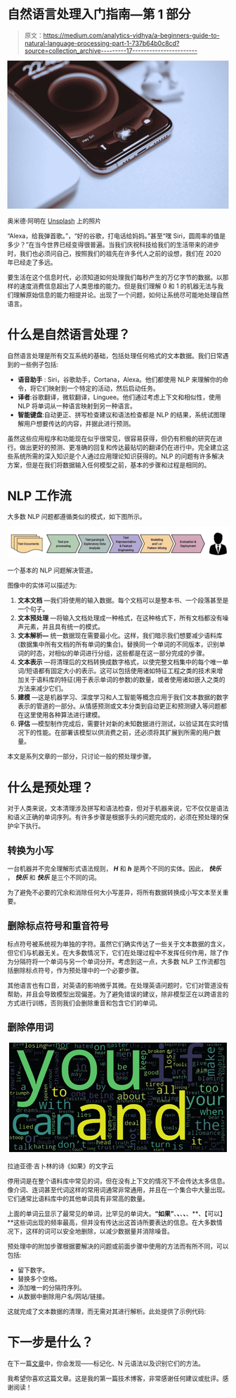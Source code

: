 # 自然语言处理入门指南—第 1 部分

> 原文：<https://medium.com/analytics-vidhya/a-beginners-guide-to-natural-language-processing-part-1-737b64b0c8cd?source=collection_archive---------17----------------------->

![](img/4fe29902c244406cb9944d5d85f2eea3.png)

奥米德·阿明在 [Unsplash](https://unsplash.com?utm_source=medium&utm_medium=referral) 上的照片

“Alexa，给我弹首歌。”，“好的谷歌，打电话给妈妈。”甚至“嘿 Siri，圆周率的值是多少？”在当今世界已经变得很普遍。当我们庆祝科技给我们的生活带来的进步时，我们也必须问自己，按照我们的祖先在许多代人之前的设想，我们在 2020 年已经走了多远。

要生活在这个信息时代，必须知道如何处理我们每秒产生的万亿字节的数据。以那样的速度消费信息超出了人类思维的能力。但是我们理解 0 和 1 的机器无法与我们理解原始信息的能力相提并论。出现了一个问题，如何让系统尽可能地处理自然语言。

# **什么是自然语言处理？**

自然语言处理是所有交互系统的基础，包括处理任何格式的文本数据。我们日常遇到的一些例子包括:

*   **语音助手** : Siri，谷歌助手，Cortana，Alexa。他们都使用 NLP 来理解你的命令，将它们映射到一个特定的活动，然后启动任务。
*   **译者**:谷歌翻译，微软翻译，Linguee。他们通过考虑上下文和相似性，使用 NLP 将单词从一种语言映射到另一种语言。
*   **智能键盘**:自动更正、拼写检查建议和语法检查都是 NLP 的结果，系统试图理解用户想要传达的内容，并据此进行预测。

虽然这些应用程序和功能现在似乎很常见，很容易获得，但仍有积极的研究在进行。做出更好的预测、更准确的回复和传达最贴切的翻译仍在进行中。完全建立这些系统所需的深入知识是个人通过应用理论知识获得的。NLP 的问题有许多解决方案，但是在我们将数据输入任何模型之前，基本的步骤和过程是相同的。

# NLP 工作流

大多数 NLP 问题都遵循类似的模式，如下图所示。

![](img/92db0e8951eb686745806746ea0c7a2e.png)

一个基本的 NLP 问题解决管道。

图像中的实体可以描述为:

1.  **文本文档** —我们将使用的输入数据。每个文档可以是整本书、一个段落甚至是一个句子。
2.  **文本预处理** —将输入文档处理成一种格式，在这种格式下，所有文档都没有噪声元素，并且具有统一的模式。
3.  **文本解析—** 统一数据现在需要最小化。这样，我们暗示我们想要减少语料库(数据集中所有文档的所有单词的集合)。替换同一个单词的不同版本，识别单词的时态，对相似的单词进行分组，这些都是在这一部分完成的步骤。
4.  **文本表示** —将清理后的文档转换成数字格式，以使完整文档集中的每个唯一单词/短语都有固定大小的表示。这可以包括使用诸如特征工程之类的技术来增加关于语料库的特征(用于表示单词的参数)的数量，或者使用诸如嵌入之类的方法来减少它们。
5.  **建模** —这是机器学习、深度学习和人工智能等概念应用于我们文本数据的数字表示的管道的一部分。从情感预测或文本分类到自动更正和预测键入等问题都在这里使用各种算法进行建模。
6.  **评估** —模型制作完成后，需要针对新的未知数据进行测试，以验证其在实时情况下的性能。在部署该模型以供消费之前，还必须将其扩展到所需的用户数量。

本文是系列文章的一部分，只讨论一般的预处理步骤。

# 什么是预处理？

对于人类来说，文本清理涉及拼写和语法检查，但对于机器来说，它不仅仅是语法和语义正确的单词序列。有许多步骤是根据手头的问题完成的，必须在预处理的保护伞下执行。

## 转换为小写

一台机器并不完全理解形式语法规则， ***H*** 和 ***h*** 是两个不同的实体。因此， ***快乐*** ， ***快乐*** 和 ***快乐*** 是三个不同的词。

为了避免不必要的冗余和消除任何大小写差异，将所有数据转换成小写文本至关重要。

## 删除标点符号和重音符号

标点符号被系统视为单独的字符。虽然它们确实传达了一些关于文本数据的含义，但它们与机器无关。在大多数情况下，它们在处理过程中不发挥任何作用，除了作为分隔符将一个单词与另一个单词分开。考虑到这一点，大多数 NLP 工作流都包括删除标点符号，作为预处理中的一个必要步骤。

其他语言也有口音，对英语的影响微乎其微。在处理英语问题时，它们对管道没有帮助，并且会导致模型出现偏差。为了避免错误的建议，除非模型正在以跨语言的方式进行训练，否则我们会删除重音和包含它们的单词。

## 删除停用词

![](img/72dbe582b2e331bafcc9697986396022.png)

拉迪亚德·吉卜林的诗《如果》的文字云

停用词是在整个语料库中常见的词，但在没有上下文的情况下不会传达太多信息。像介词、连词甚至代词这样的常用词通常非常通用，并且在一个集合中大量出现。它们通常比语料库中的其他单词具有非常高的数量。

上面的单词云显示了最常见的单词，比罕见的单词大。**“如果”**、**、**、**、**、**、【可以】**这些词出现的频率最高，但并没有传达出这首诗所要表达的信息。在大多数情况下，这样的词可以安全地删除，以减少数据量并消除噪音。

预处理中的附加步骤根据要解决的问题或前面步骤中使用的方法而有所不同，可以包括:

*   留下数字。
*   替换多个空格。
*   添加唯一的分隔符序列。
*   从数据中删除用户名/网站/链接。

这就完成了文本数据的清理，而无需对其进行解析。此处提供了示例代码:

# 下一步是什么？

在下一篇[文章](https://chraviraj.medium.com/a-beginners-guide-to-natural-language-processing-part-2-fdf73667df13)中，你会发现——标记化、N 元语法以及识别它们的方法。

我希望你喜欢这篇文章。这是我的第一篇技术博客，非常感谢任何建议或批评。感谢阅读！